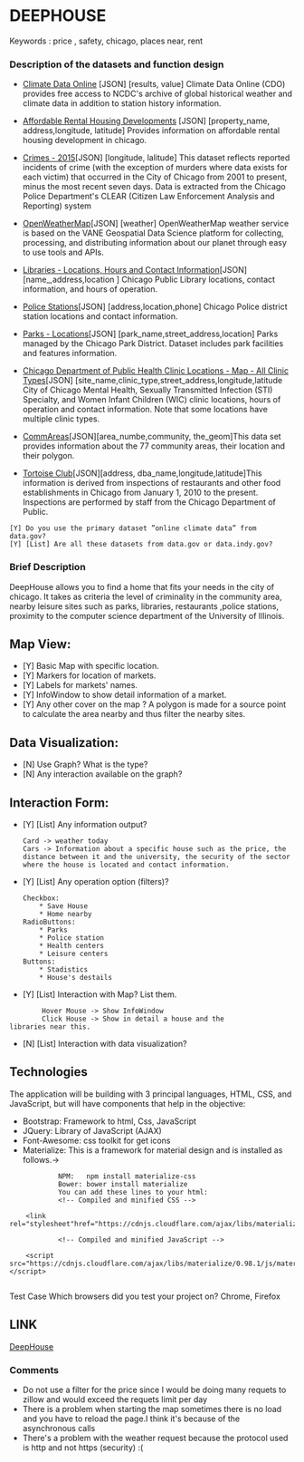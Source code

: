 
# DEEPHOUSE

Keywords : price , safety, chicago, places near, rent 

### Description of the datasets and function design
* [Climate Data Online](https://www.ncdc.noaa.gov/cdo-web/) [JSON] [results, value] Climate Data Online (CDO) provides free access to NCDC's archive of global historical weather and climate data in addition to station history information.

* [Affordable Rental Housing Developments](https://data.cityofchicago.org/Community-Economic-Development/Affordable-Rental-Housing-Developments/uahe-iimk) [JSON] [property_name, address,longitude, latitude] Provides information on affordable rental housing development in chicago.

* [Crimes - 2015](https://data.cityofchicago.org/Public-Safety/Crimes-2015/vwwp-7yr9)[JSON] [longitude, lalitude] This dataset reflects reported incidents of crime (with the exception of murders where data exists for each victim) that occurred in the City of Chicago from 2001 to present, minus the most recent seven days. Data is extracted from the Chicago Police Department's CLEAR (Citizen Law Enforcement Analysis and Reporting) system 

* [OpenWeatherMap](https://http://openweathermap.org/)[JSON] [weather] OpenWeatherMap weather service is based on the VANE Geospatial Data Science platform for collecting, processing, and distributing information about our planet through easy to use tools and APIs.

* [Libraries - Locations, Hours and Contact Information](https://data.cityofchicago.org/Education/Libraries-Locations-Hours-and-Contact-Information/x8fc-8rcq)[JSON] [name_,address,location ] Chicago Public Library locations, contact information, and hours of operation.

* [Police Stations](https://data.cityofchicago.org/Public-Safety/Police-Stations/z8bn-74gv)[JSON] [address,location,phone] Chicago Police district station locations and contact information.

* [Parks - Locations](https://data.cityofchicago.org/Parks-Recreation/Parks-Locations/wwy2-k7b3)[JSON] [park_name,street_address,location] Parks managed by the Chicago Park District. Dataset includes park facilities and features information.

* [Chicago Department of Public Health Clinic Locations - Map - All Clinic Types](https://data.cityofchicago.org/Health-Human-Services/Chicago-Department-of-Public-Health-Clinic-Locatio/4msa-kt5t)[JSON] [site_name,clinic_type,street_address,longitude,latitude City of Chicago Mental Health, Sexually Transmitted Infection (STI) Specialty, and Women Infant Children (WIC) clinic locations, hours of operation and contact information. Note that some locations have multiple clinic types.
* [CommAreas](https://data.cityofchicago.org/dataset/CommAreas/igwz-8jzy)[JSON][area_numbe,community, the_geom]This data set provides information about the 77 community areas, their location and their polygon.
* [Tortoise Club](https://data.cityofchicago.org/Health-Human-Services/Tortoise-Club/87v8-29pv)[JSON][address, dba_name,longitude,latitude]This information is derived from inspections of restaurants and other food establishments in Chicago from January 1, 2010 to the present. Inspections are performed by staff from the Chicago Department of Public.
```
[Y] Do you use the primary dataset ”online climate data” from data.gov?
[Y] [List] Are all these datasets from data.gov or data.indy.gov? 

```
### Brief Description

DeepHouse allows you to find a home that fits your needs in the city of chicago.
It takes as criteria the level of criminality in the community area, nearby leisure sites such as parks, libraries, restaurants ,police stations, proximity to the computer science department of the University of Illinois.


## Map View:

* [Y] Basic Map with specific location.
* [Y] Markers for location of markets.
* [Y] Labels for markets' names.
* [Y] InfoWindow to show detail information of a market.
* [Y] Any other cover on the map ? A polygon is made for a source point to calculate the area nearby and thus filter the nearby sites.

## Data Visualization:

* [N] Use Graph? What is the type? 
* [N] Any interaction available on the graph? 

## Interaction Form:

* [Y] [List] Any information output? 
	```	
	Card -> weather today
	Cars -> Information about a specific house such as the price, the distance between it and the university, the security of the sector where the house is located and contact information.
	```	
* [Y] [List] Any operation option (filters)? 
	```
	Checkbox:
		* Save House 
		* Home nearby
	RadioButtons:
		* Parks
		* Police station
		* Health centers
		* Leisure centers
	Buttons:
		* Stadistics
		* House's destails
	```
* [Y] [List] Interaction with Map? List them. 
```
		Hover Mouse -> Show InfoWindow
		Click House -> Show in detail a house and the 			libraries near this.
```
* [N] [List] Interaction with data visualization? 

## Technologies
The application will be building with 3 principal languages, HTML, CSS, and JavaScript, but will have components that help in the objective:
* Bootstrap: Framework to html, Css, JavaScript
* JQuery: Library of JavaScript (AJAX)
* Font-Awesome: css toolkit for get icons 
* Materialize: This is a framework for material design and is installed as follows.->
```
			NPM:   npm install materialize-css
			Bower: bower install materialize
			You can add these lines to your html:
			<!-- Compiled and minified CSS -->
			
	<link rel="stylesheet"href="https://cdnjs.cloudflare.com/ajax/libs/materialize/0.98.1/css/materialize.min.css">

			<!-- Compiled and minified JavaScript -->
				
	<script src="https://cdnjs.cloudflare.com/ajax/libs/materialize/0.98.1/js/materialize.min.js"></script>
		
```
Test Case Which browsers did you test your project on? Chrome, Firefox
## LINK

[DeepHouse](https://lacardenasv.github.io/whereLiveChicago/)

### Comments

* Do not use a filter for the price since I would be doing many requets to zillow and would exceed the requets limit per day
* There is a problem when starting the map sometimes there is no load and you have to reload the page.I think it's because of the asynchronous calls
* There's a problem with the weather request because the protocol used is http and not https (security) :(
